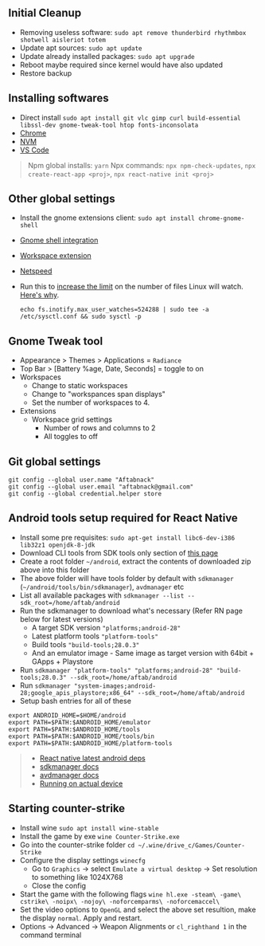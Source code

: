 ## Initial Cleanup

* Removing useless software: `sudo apt remove thunderbird rhythmbox shotwell aisleriot totem`
* Update apt sources: `sudo apt update`
* Update already installed packages: `sudo apt upgrade`
* Reboot maybe required since kernel would have also updated
* Restore backup

## Installing softwares

* Direct install `sudo apt install git vlc gimp curl build-essential libssl-dev gnome-tweak-tool htop fonts-inconsolata`
* [Chrome](https://www.ubuntuupdates.org/ppa/google_chrome?dist=stable)
* [NVM](https://github.com/creationix/nvm#installation)
* [VS Code](https://github.com/Aftabnack/awesome-links/blob/master/WebDev/CodeEditor.md#visual-studio-code)

> Npm global installs: `yarn`
> Npx commands: `npx npm-check-updates`, `npx create-react-app <proj>`, `npx react-native init <proj>`


## Other global settings

* Install the gnome extensions client: `sudo apt install chrome-gnome-shell`
* [Gnome shell integration](https://wiki.gnome.org/Projects/GnomeShellIntegrationForChrome/Installation)
* [Workspace extension](https://extensions.gnome.org/extension/484/workspace-grid/)
* [Netspeed](https://extensions.gnome.org/extension/104/netspeed/)
* Run this to [increase the limit](http://stackoverflow.com/questions/16748737/grunt-watch-error-waiting-fatal-error-watch-enospc) on the number of files Linux will watch. [Here's why](https://github.com/coryhouse/react-slingshot/issues/6).

    ```
    echo fs.inotify.max_user_watches=524288 | sudo tee -a /etc/sysctl.conf && sudo sysctl -p
    ```

## Gnome Tweak tool

* Appearance > Themes > Applications = `Radiance`
* Top Bar > [Battery %age, Date, Seconds] = toggle to on
* Workspaces
  * Change to static workspaces
  * Change to "workspances span displays"
  * Set the number of workspaces to 4.
* Extensions
  * Workspace grid settings
    * Number of rows and columns to 2
    * All toggles to off


## Git global settings

```
git config --global user.name "Aftabnack"
git config --global user.email "aftabnack@gmail.com"
git config --global credential.helper store
```

## Android tools setup required for React Native

* Install some pre requisites: `sudo apt-get install libc6-dev-i386 lib32z1 openjdk-8-jdk`
* Download CLI tools from SDK tools only section of [this page](http://developer.android.com/sdk/index.html)
* Create a root folder `~/android`, extract the contents of downloaded zip above into this folder
* The above folder will have tools folder by default with `sdkmanager` (`~/android/tools/bin/sdkmanager`), `avdmanager` etc
* List all available packages with `sdkmanager --list --sdk_root=/home/aftab/android`
* Run the sdkmanager to download what's necessary (Refer RN page below for latest versions)
  - A target SDK version `"platforms;android-28"`
  - Latest platform tools `"platform-tools"`
  - Build tools `"build-tools;28.0.3"`
  - And an emulator image - Same image as target version with 64bit + GApps + Playstore
* Run `sdkmanager "platform-tools" "platforms;android-28" "build-tools;28.0.3" --sdk_root=/home/aftab/android`
* Run `sdkmanager "system-images;android-28;google_apis_playstore;x86_64" --sdk_root=/home/aftab/android`
* Setup bash entries for all of these

```
export ANDROID_HOME=$HOME/android
export PATH=$PATH:$ANDROID_HOME/emulator
export PATH=$PATH:$ANDROID_HOME/tools
export PATH=$PATH:$ANDROID_HOME/tools/bin
export PATH=$PATH:$ANDROID_HOME/platform-tools
```

> * [React native latest android deps](https://reactnative.dev/docs/getting-started)
> * [sdkmanager docs](https://developer.android.com/studio/command-line/sdkmanager)
> * [avdmanager docs](https://developer.android.com/studio/command-line/avdmanager)
> * [Running on actual device](https://reactnative.dev/docs/running-on-device)

## Starting counter-strike

* Install wine `sudo apt install wine-stable`
* Install the game by exe `wine Counter-Strike.exe`
* Go into the counter-strike folder `cd ~/.wine/drive_c/Games/Counter-Strike`
* Configure the display settings `winecfg`
  * Go to `Graphics` -> select `Emulate a virtual desktop` -> Set resolution to something like 1024X768
  * Close the config
* Start the game with the following flags `wine hl.exe -steam\ -game\ cstrike\ -noipx\ -nojoy\ -noforcemparms\ -noforcemaccel\`
* Set the video options to `OpenGL` and select the above set resultion, make the display `normal`. Apply and restart.
* Options -> Advanced -> Weapon Alignments or `cl_righthand 1` in the command terminal
